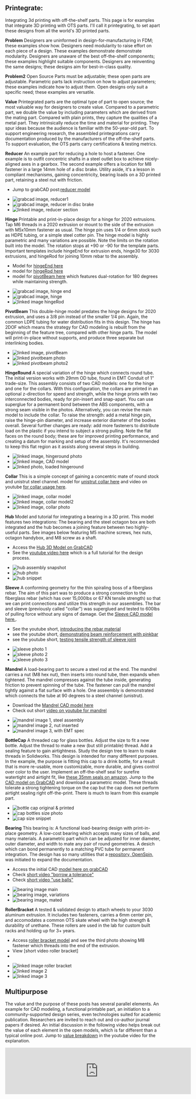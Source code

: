 ## Printegrate:
Integrating 3d printing with off-the-shelf parts. This page is for examples that integrate 3D printing with OTS parts.  I'll call it printegrating, to set apart these designs from all the world's 3D printed parts.

**Problem** Designers are uninformed in design-for-manufacturing in FDM; these examples show how. Designers need modularity to raise effort on each piece of a design.  These examples demonstrate demonstrate modularity.  Designers are unaware of the best off-the-shelf components; these examples highlight suitable components. Designers are reinventing the same designs; these designs aim for best-in-class quality.

**Problem2** Open Source Parts must be adjustable; these open parts are adjustable.  Parametric parts lack instruction on how to adjust parameters; these examples indicate how to adjust them.  Open designs only suit a specific need; these examples are versatile.

**Value** Printegrated parts are the optimal type of part to open source; the most valuable way for designers to create value.  Compared to a parametric part, we double the value by including parameters which are derived from the mating part. Compared with plain prints, they capture the qualities of a metal part.  They intrinsically reduce the time and material for printing.  They spur ideas because the audience is familiar with the 50-year-old part.  To support engineering research, the assembled printegrations carry documentation produced by the manufacturers of the off-the-shelf parts.  To support evaluation, the OTS parts carry certifications & testing metrics.

**Reducer**
An example part for reducing a hole to host a fastener.  One example is to outfit concentric shafts in a steel outlet box to achieve nicely-aligned axes in a gearbox.   The second example offers a location for M8 fastener in a large 14mm hole of a disc brake.  Utility aside, it's a lesson in compliant mechanisms, gaining concentricity, bearing loads on a 3D printed part, retaining a steel nut with friction.  
* Jump to grabCAD post:[reducer model](https://grabcad.com/library/reducer-115)

- ![grabcad image, reducer1](https://d2t1xqejof9utc.cloudfront.net/screenshots/pics/bf1a57fef2f3299b50b64ec13ba34092/original.jpg)
- ![grabcad image, reducer in disc brake](https://d2t1xqejof9utc.cloudfront.net/screenshots/pics/7da5515543f983b4f8067bdb2cd499ce/original.jpg)
- ![linked image, reducer section](https://d2t1xqejof9utc.cloudfront.net/screenshots/pics/37432ac2405823741c98dce59bbf3fd1/original.JPG)

**Hinge**
Printable and print-in-place design for a hinge for 2020 extrusions. Tap M6 threads in a 2020 extrusion or mount to the side of the extrusion with M5x10mm fastener as usual.  The hinge pin uses 1/4 or 6mm stock such as HDPE tubing, or a simple steel cotter pin. The hinge model is highly parametric and many variations are possible. Note the limits on the rotation built into the model.  The rotation stops at +90 or -90 for the template parts.  Important templates include hingeEnd for extrusion ends, hinge30 for 3030 extrusions, and hingeRod for joining 10mm rebar to the assembly.  
* Model for [hingeEnd here](https://grabcad.com/library/hinge_end-1)
* model for [hingeRod here](https://grabcad.com/library/hingerod-1)
* model for [pivotBeam here](https://grabcad.com/library/pivotbeam-1) which features dual-rotation for 180 degrees while maintaining strength.
  
- ![grabcad image, hinge end](https://d2t1xqejof9utc.cloudfront.net/screenshots/pics/f669f96e0e3e77caca9a3cbfcb0a2fa9/original.jpg)
- ![grabcad image, hinge](https://d2t1xqejof9utc.cloudfront.net/screenshots/pics/7da5515543f983b4f8067bdb2cd499ce/original.jpg)
- ![linked image hingeRod](https://d2t1xqejof9utc.cloudfront.net/screenshots/pics/5c48d2f9cdffdb95629a98a5248e95d4/original.jpg)
  
**PivotBeam**
This double-hinge model predates the hinge designs for 2020 extrusion, and uses a 3/8 pin instead of the smaller 1/4 pin.  Again, the common LDPE tubing for water distribution fits in this design.  The hinge has 2DOF which means the strategy for CAD modeling is rebuilt from the beginning of the feature tree, compared with other hinge parts.  The model will print-in-place without supports, and produce three separate but interlinking bodies.

- ![linked image, pivotBeam](https://d2t1xqejof9utc.cloudfront.net/screenshots/pics/429120eb8b0ff14aba73812c9da91e6d/original.JPG)
- ![linked pivotbeam photo](https://d2t1xqejof9utc.cloudfront.net/screenshots/pics/664899e789a93b41ac4b7d161640d058/original.jpg)
- ![linked pivotbeam photo2](https://d2t1xqejof9utc.cloudfront.net/screenshots/pics/a3ca020667c495bd0a8325c0842493a8/original.jpg)

**HingeRound**
A special variation of the hinge which connects round tube.  The initial version works with 29mm OD tube, found in EMT Conduit of 1" trade-size.  This assembly consists of two CAD models: one for the hinge and one for the collars.  With this configuration, the collars are printed in an optional z-direction for speed and strength, while the hinge prints with two interconnected bodies, ready for pin-insert and snap-apart.  You can use superglue for a permanent bond between the ABS components, with a strong seam visible in the photos.  Alternatively, you can revise the main model to include the collar.  To raise the strength: add a metal hinge pin, raise the hinge-pin diameter, and increase exterior diameter of the bodies overall.  Several further changes are ready: add more fasteners to distribute load on the plastic if you intend to subject a strong pulling.  Note the flat faces on the round body; these are for improved printing performance, and creating a datum for marking and setup of the assembly. It's recommended to keep this flat region as it assists along several steps in building.

- ![linked image, hingeround photo](https://d2t1xqejof9utc.cloudfront.net/screenshots/pics/b2471e29b4ba01e5b0f7791156417441/original.jpg)
- ![linked image, CAD model](https://d2t1xqejof9utc.cloudfront.net/screenshots/pics/b88f4c8838ccb6dfb9dc0de70199b694/original.jpg)
- ![linked photo, loaded hingeround](https://d2t1xqejof9utc.cloudfront.net/screenshots/pics/3ff876afc4f515b2722eeb109c970ba8/original.jpg)

**Collar**
This is a simple concept of gaining a concentric mate of round stock and unistrut steel channel. model for [unistrut collar here](https://grabcad.com/library/collar-14) and video on youtube [for collar usage here](https://youtube.com/shorts/XqiS53RV34g).
- ![linked image, collar model](https://d2t1xqejof9utc.cloudfront.net/screenshots/pics/ce92b71f3c218147a42ce9fdc590a258/original.JPG)
- ![linked image, collar model2](https://d2t1xqejof9utc.cloudfront.net/screenshots/pics/2b9a81fce493bf2a91a5af277c61fad9/original.jpg)
- ![linked image, collar photo](https://d2t1xqejof9utc.cloudfront.net/screenshots/pics/43eadd1ba47b55aa9428b22af6dedacd/original.jpg)

**Hub**
Model and tutorial for integrating a bearing in a 3D print.  This model features two integrations:  The bearing and the steel octagon box are both integrated and the hub becomes a joining feature between two highly-useful parts. See images below featuring M5 machine screws, hex nuts, octagon handybox, and M8 screw as a shaft.
* Access the [Hub 3D Model on GrabCAD](https://grabcad.com/library/hub_0-1) 
* See the [youtube video here](https://youtu.be/QnAuQ8QLtgs) which is a full tutorial for the design process.
- ![hub assembly snapshot](https://d2t1xqejof9utc.cloudfront.net/screenshots/pics/20a22f48b02a1b4dba5f0afc02ead7f7/original.JPG)
- ![hub photo](https://d2t1xqejof9utc.cloudfront.net/screenshots/pics/1a4d9a8ec5c7cb4b650467375a733be5/original.jpg)
- ![hub snippet](https://d2t1xqejof9utc.cloudfront.net/screenshots/pics/0cf23646a2659c552a9b16fa881fd029/original.JPG)

**Sleeve**
A conforming geometry for the thin spiraling boss of a fiberglass rebar.  The aim of this part was to produce a strong connection to the fiberglass rebar (which has over 15,000lbs or 67 KN tensile strength) so that we can print connections and utilize this strength in our assemblies. The bar and sleeve (previously called "collar") was superglued and tested to 600lbs of pulling force without any signs of damage.  Get the [Sleeve CAD model here.](https://grabcad.com/library/sleeve_v1-1).

* See the youtube short, [introducing the rebar material](https://youtube.com/shorts/__aNzykhsqg?si=pgXa3hF_W7QmUM_o)
* see the youtube short, [demonstrating beam reinforcement with pinkbar](https://youtube.com/shorts/lyPtJus9-OI?si=nC0oP-atsofADlBO)
* see the youtube short, [testing tensile strength of sleeve joint](https://youtube.com/shorts/SVHGuEITloo?si=WJlmOZ7XONILFock)

- ![sleeve photo 1](https://d2t1xqejof9utc.cloudfront.net/screenshots/pics/166826426e365bdc536ee4de1cf8c5cf/original.jpg)
- ![sleeve photo 2](https://d2t1xqejof9utc.cloudfront.net/screenshots/pics/db2c6f84bf317579390448e15449b9c7/original.jpg)
- ![sleeve photo 3](https://d2t1xqejof9utc.cloudfront.net/screenshots/pics/a2d8eb6bbe586ff88a69bc10e5fd48b9/original.jpg)

**Mandrel**
A load-bearing part to secure a steel rod at the end.  The mandrel carries a nut (M8 hex nut), then inserts into round tube, then expands when tightened.  The mandrel compresses against the tube inside, generating friction to prevent spinning of the tube.  The fastener can pull the mandrel tightly against a flat surface with a hole.  One asseembly is demonstrated which connects the tube at 90 degrees to a steel channel (unistrut).
* Download the [Mandrel CAD model here](https://grabcad.com/library/mandrel_v1-1)
* Check out short [video on youtube for mandrel](https://youtu.be/PWyZB1nha_o)

- ![mandrel image 1, steel assembly](https://d2t1xqejof9utc.cloudfront.net/screenshots/pics/759aaa89313ae58071e69d521411cda0/original.jpg)
- ![mandrel image 2, nut inserted](https://d2t1xqejof9utc.cloudfront.net/screenshots/pics/e19dcb028bdd568342ec71ea30c5f467/original.jpg)
- ![mandrel image 3, with EMT spec](https://d2t1xqejof9utc.cloudfront.net/screenshots/pics/e9f004058d14212b1579f17170506f73/original.jpg)

**BottleCap**
A threaded cap for glass bottles.  Adjust the size to fit a new bottle.  Adjust the thread to make a new (but still printable) thread.  Add a sealing feature to gain airtightness.  Study the design tree to learn to make threads in Solidworks.  This design is intended for many different purposes.  In the example, the purpose is fitting this cap to a drink bottle, for a result that is more re-usable, more customizable, more durable, and gives control over color to the user. Implement an off-the-shelf seal for surefire watertight and airtight fit, like [these 35mm seals on amazon](https://amzn.to/478Fnt0).  Jump to the [CAD model on GrabCAD](https://grabcad.com/library/cap-43) and download a parametric model.  These threads tolerate a strong tightening torque on the cap but the cap does not perform airtight sealing right off-the-print.  There is much to learn from this example part.

- ![bottle cap original & printed](https://d2t1xqejof9utc.cloudfront.net/screenshots/pics/c533e0dcbd636781b1bc4650e1dd0c9a/original.jpg)
- ![cap bottles size photo](https://d2t1xqejof9utc.cloudfront.net/screenshots/pics/a5b9940805f403c7d8faa2a230da1468/original.jpg)
- ![cap size snippet](https://d2t1xqejof9utc.cloudfront.net/screenshots/pics/1148c8c902ae0bd4ff8536bd32c8df54/original.jpg)

**Bearing**
This bearing is: A functional load-bearing design with print-in-place geometry.  A low-cost bearing which accepts many sizes of balls, and many materials.  A parametric part which can be adjusted for inner diameter, outer diameter, and width to mate any pair of round geometries.  A desich which can bond permanently to a matching PVC tube for permanent integration.  The design has so many utilities that a [repository, OpenSpin,](qr.net/openspinproject) was initiated to expand the documentation.  
* Access the initial CAD [model here on grabCAD](https://grabcad.com/library/openspin-1)
* Check [short video "borrow a tolerance"](https://www.youtube.com/shorts/3tW8U1KpCsk)
* Check [short video "use balls"](https://www.youtube.com/shorts/EInM1E-zxMI)

- ![bearing image main](https://d2t1xqejof9utc.cloudfront.net/screenshots/pics/4161ce89bc52bb879fad5b71377b365d/original.jpg)
- ![bearing image, variations](https://d2t1xqejof9utc.cloudfront.net/screenshots/pics/85c3e4fc8e32438015643e06781cb890/original.jpg)
- ![bearing image, mated](https://d2t1xqejof9utc.cloudfront.net/screenshots/pics/c4d4ce72795777b3a0208e7b9dd5bd8a/original.jpg)

**RollerBracket**
A tested & validated design to attach wheels to your 3030 aluminum extrusion.  It includes two fasteners, carries a 6mm center pin, and accomodates a common OTS skate wheel with the high strength & durability of urethane.  These rollers are used in the lab for custom built racks and holding up for 3+ years. 
* Access [roller bracket model](https://grabcad.com/library/roller_bracket-1) and see the third photo showing M8 fastener which threads into the end of the extrusion.
* View [short video roller bracket]
* 
- ![linked image roller bracket](https://d2t1xqejof9utc.cloudfront.net/screenshots/pics/c4b9bf3698a272ce76726224b1d1e4cd/original.jpg)
- ![linked image 2](https://d2t1xqejof9utc.cloudfront.net/screenshots/pics/645d1f8ea41fa2f610d8cd5d655461fd/original.jpg)
- ![linked image 3](https://d2t1xqejof9utc.cloudfront.net/screenshots/pics/7b85a325f323775c1595ebdd859ab726/original.jpg)

## Multipurpose
The value and the purpose of these posts has several parallel elements.  An example for CAD modeling, a functional printable part, an initiation to a community-supported design series, even technologies suited for academic publication.  Researchers are invited to reach out and co-author journal papers if desired.  An initial discussion in the following video helps break out the value of each element in the open models, which is far different than a typical online post.  Jump to [value breakdown](https://youtu.be/IvZXdxWh7dg?t=435) in the youtube video for the explanation.

<iframe width="600" src="https://www.youtube.com/embed/IvZXdxWh7dg" title="How to solve a simple 60 year old problem" frameborder="0" allow="accelerometer; autoplay; clipboard-write; encrypted-media; gyroscope; picture-in-picture; web-share" referrerpolicy="strict-origin-when-cross-origin" allowfullscreen></iframe>
